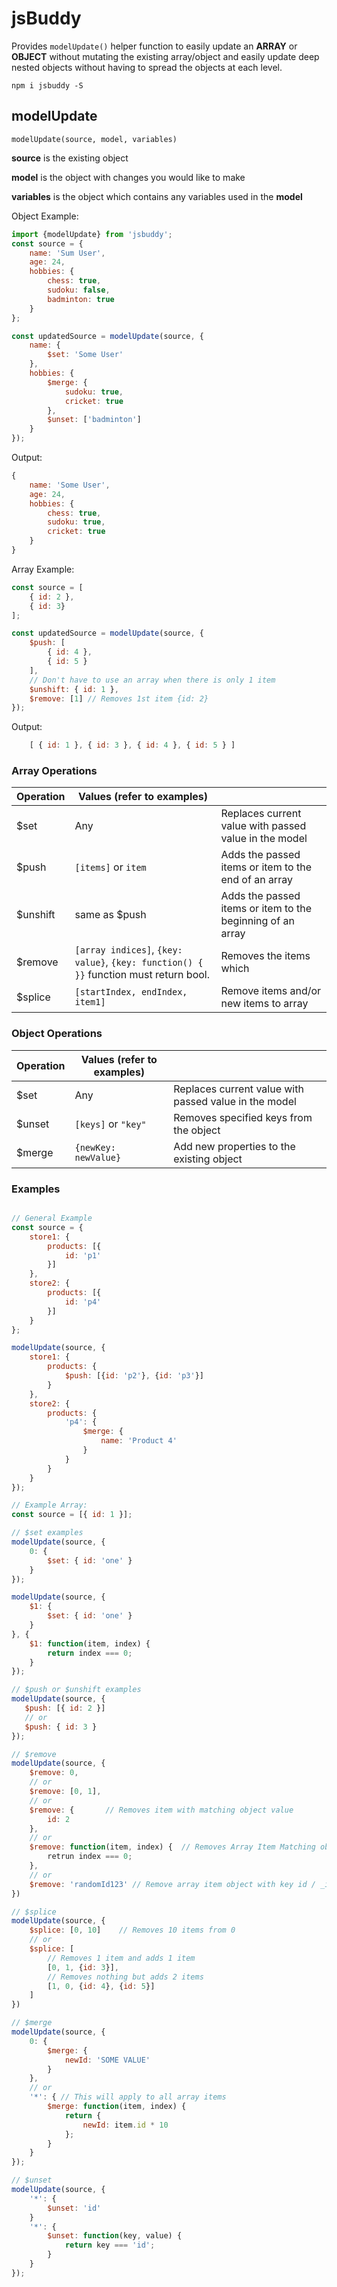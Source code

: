 # jsBuddy
Provides `modelUpdate()` helper function to easily update an **ARRAY** or **OBJECT** without mutating the existing array/object and easily update deep nested objects without having to spread the objects at each level.

`npm i jsbuddy -S`

## modelUpdate
`modelUpdate(source, model, variables)`

**source** is the existing object

**model** is the object with changes you would like to make

**variables** is the object which contains any variables used in the **model**


Object Example: 
``` js
import {modelUpdate} from 'jsbuddy';
const source = {
    name: 'Sum User',
    age: 24,
    hobbies: {
        chess: true,
        sudoku: false,
        badminton: true
    }
};

const updatedSource = modelUpdate(source, {
    name: {
        $set: 'Some User'
    },
    hobbies: {
        $merge: {
            sudoku: true,
            cricket: true
        },
        $unset: ['badminton']
    }
});
```
Output:
``` js
{
    name: 'Some User',
    age: 24,
    hobbies: {
        chess: true,
        sudoku: true,
        cricket: true
    }
}
```

Array Example:
``` js
const source = [
    { id: 2 },
    { id: 3}
];

const updatedSource = modelUpdate(source, {
    $push: [
        { id: 4 },
        { id: 5 }
    ],
    // Don't have to use an array when there is only 1 item
    $unshift: { id: 1 },
    $remove: [1] // Removes 1st item {id: 2}
});
```
Output:
``` js
    [ { id: 1 }, { id: 3 }, { id: 4 }, { id: 5 } ]
```

### Array Operations
| Operation | Values (refer to examples)  | |
|----------|---| --- |
| $set | Any | Replaces current value with passed value in the model |
| $push | `[items]` or `item` | Adds the passed items or item to the end of an array |
| $unshift | same as $push | Adds the passed items or item to the beginning of an array   |
| $remove | `[array indices]`, `{key: value}`, `{key: function() { }}` function must return bool.  |Removes the items which |
| $splice | `[startIndex, endIndex, item1]` | Remove items and/or new items to array |

### Object Operations
| Operation | Values (refer to examples)  | |
|----------|---| --- |
| $set | Any | Replaces current value with passed value in the model |
| $unset | `[keys]` or `"key"` | Removes specified keys from the object |
| $merge | `{newKey: newValue}` | Add new properties to the existing object  |

### Examples
``` js

// General Example
const source = {
    store1: {
        products: [{
            id: 'p1'
        }]
    },
    store2: {
        products: [{
            id: 'p4'
        }]
    }
};

modelUpdate(source, {
    store1: {
        products: {
            $push: [{id: 'p2'}, {id: 'p3'}]
        }
    },
    store2: {
        products: {
            'p4': {
                $merge: {
                    name: 'Product 4'
                }
            }
        }
    }
});

// Example Array:
const source = [{ id: 1 }];

// $set examples
modelUpdate(source, {
    0: {
        $set: { id: 'one' }
    }
});

modelUpdate(source, {
    $1: {
        $set: { id: 'one' }
    }
}, {
    $1: function(item, index) {
        return index === 0;
    }
});

// $push or $unshift examples
modelUpdate(source, {
   $push: [{ id: 2 }]
   // or
   $push: { id: 3 }
});

// $remove
modelUpdate(source, {
    $remove: 0,
    // or 
    $remove: [0, 1],
    // or 
    $remove: {       // Removes item with matching object value
        id: 2
    },
    // or
    $remove: function(item, index) {  // Removes Array Item Matching object value
        retrun index === 0;
    },
    // or
    $remove: 'randomId123' // Remove array item object with key id / _id as randomId123
})

// $splice
modelUpdate(source, {
    $splice: [0, 10]    // Removes 10 items from 0
    // or
    $splice: [
        // Removes 1 item and adds 1 item
        [0, 1, {id: 3}], 
        // Removes nothing but adds 2 items
        [1, 0, {id: 4}, {id: 5}] 
    ]
})

// $merge
modelUpdate(source, {
    0: {
        $merge: {
            newId: 'SOME VALUE'
        }
    },
    // or
    '*': { // This will apply to all array items
        $merge: function(item, index) {
            return {
                newId: item.id * 10
            };
        }
    }
});

// $unset
modelUpdate(source, {
    '*': {
        $unset: 'id'
    }
    '*': {
        $unset: function(key, value) {
            return key === 'id';
        }
    }
});

```
